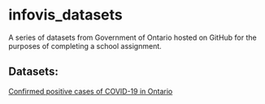 # infovis_datasets

A series of datasets from Government of Ontario hosted on GitHub for the purposes of completing a school assignment.

## Datasets:

[Confirmed positive cases of COVID-19 in Ontario](https://open.canada.ca/data/en/dataset/f4112442-bdc8-45d2-be3c-12efae72fb27)
[]()
